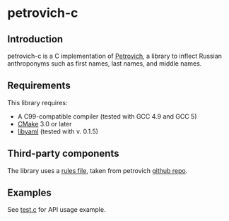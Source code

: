 # petrovich-c

## Introduction

petrovich-c is a C implementation of [Petrovich](https://github.com/petrovich), a library to inflect Russian
anthroponyms such as first names, last names, and middle names.

## Requirements

This library requires:

 * A C99-compatible compiler (tested with GCC 4.9 and GCC 5)
 * [CMake](https://cmake.org) 3.0 or later
 * [libyaml](http://pyyaml.org/wiki/LibYAML) (tested with v. 0.1.5)

## Third-party components

The library uses a [rules file](rules.yml), taken from petrovich
[github repo](https://github.com/petrovich/petrovich-rules).

## Examples

See [test.c](test/test.c) for API usage example.

